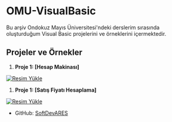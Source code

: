 # OMU-VisualBasic

Bu arşiv Ondokuz Mayıs Üniversitesi'ndeki derslerim sırasında oluşturduğum Visual Basic projelerini ve örneklerini içermektedir.

## Projeler ve Örnekler

1. **Proje 1: [Hesap Makinası]**

<a href="https://hizliresim.com/h7thxiy"><img src="https://i.hizliresim.com/h7thxiy.png" alt="Resim Yükle"></a>

1. **Proje 1: [Satış Fiyatı Hesaplama]**

<a href="https://hizliresim.com/mgcquc8"><img src="https://i.hizliresim.com/mgcquc8.png" alt="Resim Yükle"></a>


- GitHub: [SoftDevARES](https://github.com/SoftDevARES)
